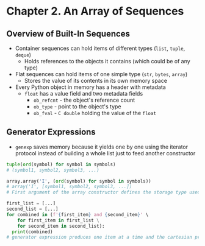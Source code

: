 # Chapter 2. An Array of Sequences

## Overview of Built-In Sequences

* Container sequences can hold items of different types (`list`, `tuple`, `deque`)
  * Holds references to the objects it contains (which could be of any type)
* Flat sequences can hold items of one simple type (`str`, `bytes`, `array`)
  * Stores the value of its contents in its own memory space
* Every Python object in memory has a header with metadata
  * `float` has a value field and two metadata fields
	  * `ob_refcnt` - the object's reference count
	  * `ob_type` - point to the object's type
      * `ob_fval` - `C double` holding the value of the `float`

## Generator Expressions

* `genexp` saves memory because it yields one by one using the iterator protocol instead of building a whole list just to feed another constructor

```python
tuple(ord(symbol) for symbol in symbols)
# (symbol1, symbol2, symbol3, ...)

array.array('I', (ord(symbol) for symbol in symbols))
# array('I', [symbol1, symbol2, symbol3, ...])
# First argument of the array constructor defines the storage type used for the numbers in the array

first_list = [...]
second_list = [...]
for combined in (f'{first_item} and {second_item}' \
    for first_item in first_list \
    for second_item in second_list):
  print(combined)
# generator expression produces one item at a time and the cartesian product of the lists is never built into memory
```

